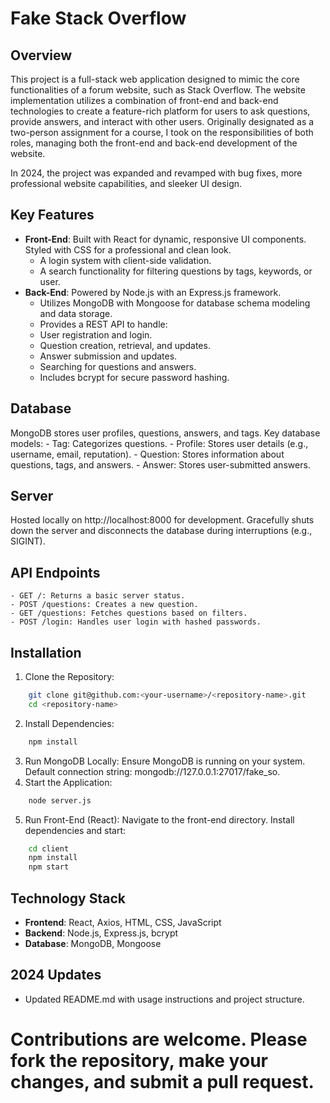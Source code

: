 # Fake Stack Overflow 

## Overview
This project is a full-stack web application designed to mimic the core functionalities of a forum website, such as Stack Overflow. The website implementation utilizes a combination of front-end and back-end technologies to create a feature-rich platform for users to ask questions, provide answers, and interact with other users. Originally designated as a two-person assignment for a course, I took on the responsibilities of both roles, managing both the front-end and back-end development of the website.

In 2024, the project was expanded and revamped with bug fixes, more professional website capabilities, and sleeker UI design.

## Key Features
- **Front-End**: Built with React for dynamic, responsive UI components. Styled with CSS for a professional and clean look.
    - A login system with client-side validation.
    - A search functionality for filtering questions by tags, keywords, or user.
- **Back-End**: Powered by Node.js with an Express.js framework.
    - Utilizes MongoDB with Mongoose for database schema modeling and data storage.
    - Provides a REST API to handle:
    - User registration and login.
    - Question creation, retrieval, and updates.
    - Answer submission and updates.
    - Searching for questions and answers.
    - Includes bcrypt for secure password hashing.

## Database
MongoDB stores user profiles, questions, answers, and tags.
Key database models:
    - Tag: Categorizes questions.
    - Profile: Stores user details (e.g., username, email, reputation).
    - Question: Stores information about questions, tags, and answers.
    - Answer: Stores user-submitted answers.

## Server
Hosted locally on http://localhost:8000 for development.
Gracefully shuts down the server and disconnects the database during interruptions (e.g., SIGINT).

## API Endpoints
    - GET /: Returns a basic server status.
    - POST /questions: Creates a new question.
    - GET /questions: Fetches questions based on filters.
    - POST /login: Handles user login with hashed passwords.

## Installation
1. Clone the Repository:
```bash
    git clone git@github.com:<your-username>/<repository-name>.git
    cd <repository-name>
```
2. Install Dependencies:
```bash
    npm install
```
3. Run MongoDB Locally:
    Ensure MongoDB is running on your system.
    Default connection string: mongodb://127.0.0.1:27017/fake_so.
4. Start the Application:
```bash
    node server.js
```
5. Run Front-End (React):
    Navigate to the front-end directory.
    Install dependencies and start:
```bash
    cd client
    npm install
    npm start
```

## Technology Stack
- **Frontend**: React, Axios, HTML, CSS, JavaScript
- **Backend**: Node.js, Express.js, bcrypt
- **Database**: MongoDB, Mongoose

## 2024 Updates
- Updated README.md with usage instructions and project structure.

# Contributions are welcome. Please fork the repository, make your changes, and submit a pull request.